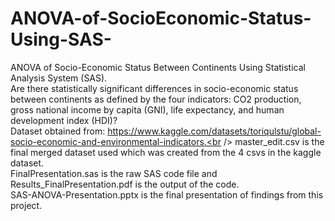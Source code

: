 # ANOVA-of-SocioEconomic-Status-Using-SAS-
ANOVA of Socio-Economic Status Between Continents Using Statistical Analysis System (SAS).<br />
Are there statistically significant differences in socio-economic status between continents as defined by the four indicators: CO2 production, gross national income by capita (GNI), life expectancy, and human development index (HDI)? <br />
Dataset obtained from: https://www.kaggle.com/datasets/toriqulstu/global-socio-economic-and-environmental-indicators.<br />
master_edit.csv is the final merged dataset used which was created from the 4 csvs in the kaggle dataset. <br />
FinalPresentation.sas is the raw SAS code file and Results_FinalPresentation.pdf is the output of the code. <br />
SAS-ANOVA-Presentation.pptx is the final presentation of findings from this project. <br />
